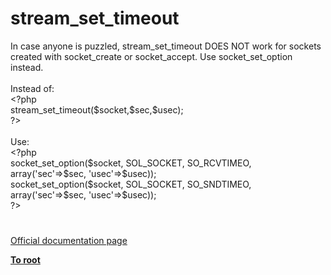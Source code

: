 # stream_set_timeout




<div class="phpcode"><span class="html">
In case anyone is puzzled, stream_set_timeout DOES NOT work for sockets created with socket_create or socket_accept. Use socket_set_option instead.<br><br>Instead of:<br><span class="default">&lt;?php<br>stream_set_timeout</span><span class="keyword">(</span><span class="default">$socket</span><span class="keyword">,</span><span class="default">$sec</span><span class="keyword">,</span><span class="default">$usec</span><span class="keyword">);<br></span><span class="default">?&gt;<br></span><br>Use:<br><span class="default">&lt;?php<br>socket_set_option</span><span class="keyword">(</span><span class="default">$socket</span><span class="keyword">, </span><span class="default">SOL_SOCKET</span><span class="keyword">, </span><span class="default">SO_RCVTIMEO</span><span class="keyword">, array(</span><span class="string">&apos;sec&apos;</span><span class="keyword">=&gt;</span><span class="default">$sec</span><span class="keyword">, </span><span class="string">&apos;usec&apos;</span><span class="keyword">=&gt;</span><span class="default">$usec</span><span class="keyword">));<br></span><span class="default">socket_set_option</span><span class="keyword">(</span><span class="default">$socket</span><span class="keyword">, </span><span class="default">SOL_SOCKET</span><span class="keyword">, </span><span class="default">SO_SNDTIMEO</span><span class="keyword">, array(</span><span class="string">&apos;sec&apos;</span><span class="keyword">=&gt;</span><span class="default">$sec</span><span class="keyword">, </span><span class="string">&apos;usec&apos;</span><span class="keyword">=&gt;</span><span class="default">$usec</span><span class="keyword">));<br></span><span class="default">?&gt;</span>
</span>
</div>
  

#

[Official documentation page](https://www.php.net/manual/en/function.stream-set-timeout.php)

**[To root](/README.md)**